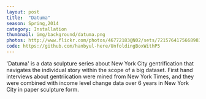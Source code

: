 ```yaml
---
layout: post
title:  "Datuma"
season: Spring,2014
category: Installation
thumbnail: img/background/datuma.png
photos: http://www.flickr.com/photos/46772183@N02/sets/72157641756689834/
code: https://github.com/hanbyul-here/UnfoldingBoxWithP5
---
```


'Datuma' is a data sculpture series about New York City gentrification that navigates the individual story within the scope of a big dataset. First hand interviews about gentriication were mined from New York Times, and they were combined with income level change data over 6 years in New York City in paper sculpture form. 